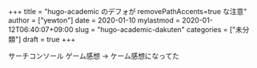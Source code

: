 +++
title = "hugo-academic のデフォが removePathAccents=true な注意"
author = ["yewton"]
date = 2020-01-10
mylastmod = 2020-01-12T06:40:07+09:00
slug = "hugo-academic-dakuten"
categories = ["未分類"]
draft = true
+++

サーチコンソール
ゲーム感想 → ケーム感想になってた
